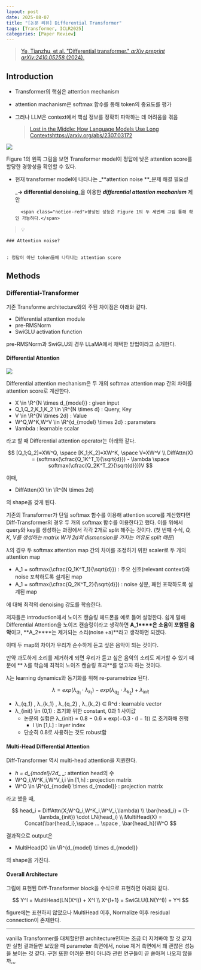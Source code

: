 ```yaml
---
layout: post
date: 2025-08-07
title: "[논문 리뷰] Differential Transformer"
tags: [Transformer, ICLR2025]
categories: [Paper Review]
---
```


> [Ye, Tianzhu, et al. "Differential transformer." ](https://arxiv.org/abs/2410.05258)[_arXiv preprint arXiv:2410.05258_](https://arxiv.org/abs/2410.05258)[ (2024).](https://arxiv.org/abs/2410.05258)



## Introduction

- Transformer의 핵심은 attention mechanism
- attention machanism은 softmax 함수를 통해 token의 중요도를 평가
- 그러나 LLM은 context에서 핵심 정보를 정확히 파악하는 데 어려움을 겪음

	> [Lost in the Middle: How Language Models Use Long Contextshttps://arxiv.org/abs/2307.03172](https://arxiv.org/abs/2307.03172)


![](https://prod-files-secure.s3.us-west-2.amazonaws.com/542b861c-36a8-4051-84e5-8804b6728dba/9083ea56-691a-4752-ae26-47f403431ac8/image.png?X-Amz-Algorithm=AWS4-HMAC-SHA256&X-Amz-Content-Sha256=UNSIGNED-PAYLOAD&X-Amz-Credential=ASIAZI2LB466SDY4DSGQ%2F20250824%2Fus-west-2%2Fs3%2Faws4_request&X-Amz-Date=20250824T034058Z&X-Amz-Expires=3600&X-Amz-Security-Token=IQoJb3JpZ2luX2VjEOH%2F%2F%2F%2F%2F%2F%2F%2F%2F%2FwEaCXVzLXdlc3QtMiJHMEUCIQDqCLbXVUTlz6K6a%2FMwbIgU8rit3iiXswTAPtqZfyBRiAIgWOL1wmoUuejH9JJq6tpaO7J9JKWFcRvHgHqK9e1i%2B2oq%2FwMIOhAAGgw2Mzc0MjMxODM4MDUiDFFdjlMfdq0KOtLVlSrcA8A8r%2FtWYVmsbwpiHn1Rl8eyfVYIq2ogPfxqOMcppCXYrdhbI1a1oGXv93Cv0hzE2xk3%2FVqs%2Bp3vSFSgiKBx%2BilEL%2FSWrLxtVynlY6E6rJHEJzfKXOAGH8S8v9HeNl8PiKcn7sv%2BoDKJLBz9tLe%2BU0iTZQ811QYNHn%2F2bRYgqk4z2dExh8owwjJs20imn8f65JYqh4MpUwoej8Mym%2FHwjBEFsFLQ8Q2a3qRjFRbZO0zQGbRfkVAlI7qNgPwPRllMub15nN0TPxKw4%2FI5z92h%2BAIJGKFwNg2RrCnJoKZ%2BNoh%2BmY0vA%2BFBe2rAfnzVcNFq3ySXwtBl0kohZt5wCyKhgjvKjK9%2B%2BFpitfjZrrcybTdIiLrMdc9dWMggwibemrp3kCc9IZe8BnRS7z4yw%2Fv6fmqZt2nIkgEL7TPtrw%2FHu%2FOd%2FnjXQr2Tvsm%2FAAKxCsZ91Ql%2BvYnoIdXJyNceFmsiDiMt7CTjk80xgiopM26iLetj6cSgmcg5had9RJ2VRCj5WkK24zDSVF4NinTJVCQg19Nfj9QQ2ZX6zQE9gfaVWnj%2BvAiKauD4h8rxrYNj5bkLgpN7S7HKygFQTiWVbqngn7%2BSi9KXB2jI7rnkHh6z3sKykXYMUmVHPrqTIZuVMILEqcUGOqUB9jjvaAlBCLRmUw7LzW3PkKFIaFPvEM6z%2B6d78V9HtPmdPWqE9pOjrDEvrFlwlLou9%2FuUkovVpcniqVVQfdoVhMyeRjr%2B6hfEjiBXtsoubWvTd4jU3NLqKe%2BCBvy6iqD%2B2mjpTGZt3Vi0HKh6npxZ4EVAtSLCKgLss8lfoJ0dTE4KL7JQJmxLABA5W1%2FBgvLPlsmWeKi62pKIg5Le1GEQCTIc8yB2&X-Amz-Signature=a44ae1bf632c76616cc1c938d18bcdc6148359bb68864fdd603b8031e49c0d33&X-Amz-SignedHeaders=host&x-amz-checksum-mode=ENABLED&x-id=GetObject)


Figure 1의 왼쪽 그림을 보면 Transformer model이 정답에 낮은 attention score를 할당한 경향성을 확인할 수 있다.

- 현재 transformer model에 나타나는 _**attention noise **_문제 해결 필요성

	_**→ differential denoising**_을 이용한 _**differential attention mechanism**_ 제안


		<span class="notion-red">향상된 성능은 Figure 1의 두 세번째 그림 통해 확인 가능하다.</span>


> 💡 


	### Attention noise?


	: 정답이 아닌 token들에 나타나는 attention score



## Methods



### Differential-Transformer


기존 Transforme architecture와의 주된 차이점은 아래와 같다.

- Differential attention module
- pre-RMSNorm
- SwiGLU activation function

pre-RMSNorm과 SwiGLU의 경우 LLaMA에서 채택한 방법이라고 소개한다.



#### Differential Attention


![](https://prod-files-secure.s3.us-west-2.amazonaws.com/542b861c-36a8-4051-84e5-8804b6728dba/116d70b2-1963-4810-9167-f4c7d8a06e8f/image.png?X-Amz-Algorithm=AWS4-HMAC-SHA256&X-Amz-Content-Sha256=UNSIGNED-PAYLOAD&X-Amz-Credential=ASIAZI2LB466SDY4DSGQ%2F20250824%2Fus-west-2%2Fs3%2Faws4_request&X-Amz-Date=20250824T034058Z&X-Amz-Expires=3600&X-Amz-Security-Token=IQoJb3JpZ2luX2VjEOH%2F%2F%2F%2F%2F%2F%2F%2F%2F%2FwEaCXVzLXdlc3QtMiJHMEUCIQDqCLbXVUTlz6K6a%2FMwbIgU8rit3iiXswTAPtqZfyBRiAIgWOL1wmoUuejH9JJq6tpaO7J9JKWFcRvHgHqK9e1i%2B2oq%2FwMIOhAAGgw2Mzc0MjMxODM4MDUiDFFdjlMfdq0KOtLVlSrcA8A8r%2FtWYVmsbwpiHn1Rl8eyfVYIq2ogPfxqOMcppCXYrdhbI1a1oGXv93Cv0hzE2xk3%2FVqs%2Bp3vSFSgiKBx%2BilEL%2FSWrLxtVynlY6E6rJHEJzfKXOAGH8S8v9HeNl8PiKcn7sv%2BoDKJLBz9tLe%2BU0iTZQ811QYNHn%2F2bRYgqk4z2dExh8owwjJs20imn8f65JYqh4MpUwoej8Mym%2FHwjBEFsFLQ8Q2a3qRjFRbZO0zQGbRfkVAlI7qNgPwPRllMub15nN0TPxKw4%2FI5z92h%2BAIJGKFwNg2RrCnJoKZ%2BNoh%2BmY0vA%2BFBe2rAfnzVcNFq3ySXwtBl0kohZt5wCyKhgjvKjK9%2B%2BFpitfjZrrcybTdIiLrMdc9dWMggwibemrp3kCc9IZe8BnRS7z4yw%2Fv6fmqZt2nIkgEL7TPtrw%2FHu%2FOd%2FnjXQr2Tvsm%2FAAKxCsZ91Ql%2BvYnoIdXJyNceFmsiDiMt7CTjk80xgiopM26iLetj6cSgmcg5had9RJ2VRCj5WkK24zDSVF4NinTJVCQg19Nfj9QQ2ZX6zQE9gfaVWnj%2BvAiKauD4h8rxrYNj5bkLgpN7S7HKygFQTiWVbqngn7%2BSi9KXB2jI7rnkHh6z3sKykXYMUmVHPrqTIZuVMILEqcUGOqUB9jjvaAlBCLRmUw7LzW3PkKFIaFPvEM6z%2B6d78V9HtPmdPWqE9pOjrDEvrFlwlLou9%2FuUkovVpcniqVVQfdoVhMyeRjr%2B6hfEjiBXtsoubWvTd4jU3NLqKe%2BCBvy6iqD%2B2mjpTGZt3Vi0HKh6npxZ4EVAtSLCKgLss8lfoJ0dTE4KL7JQJmxLABA5W1%2FBgvLPlsmWeKi62pKIg5Le1GEQCTIc8yB2&X-Amz-Signature=0cb540db06ee17f98fe070f9111f2b466c4e5a2dfb774c04ae92e4e1e2ffc267&X-Amz-SignedHeaders=host&x-amz-checksum-mode=ENABLED&x-id=GetObject)


Differential attention mechanism은 두 개의 softmax attention map 간의 차이를 attention score로 계산한다.

- X \in \R^{N \times d\_{model}} : given input
- Q\_1,Q\_2,K\_1,K\_2 \in \R^{N \times d} : Query, Key
- V \in \R^{N \times 2d} : Value
- W^Q,W^K,W^V \in \R^{d\_{model} \times 2d} : parameters
- \lambda : learnable scalar

라고 할 때 Differential attention operator는 아래와 같다.


$$
[Q_1;Q_2]=XW^Q, \space [K_1;K_2]=XW^K, \space V=XW^V \\
DiffAttn(X) = (softmax(\cfrac{Q_1K^T_1}{\sqrt{d}}) - \lambda \space softmax(\cfrac{Q_2K^T_2}{\sqrt{d}}))V
$$


이때,

- DiffAtten(X) \in \R^{N \times 2d}

의 shape을 갖게 된다.


기존의 Transformer가 단일 softmax 함수를 이용해 attention score를 계산했다면 Diff-Transformer의 경우 두 개의 softmax 함수를 이용한다고 했다. 이를 위해서 query와 key를 생성하는 과정에서 각각 2개로 split 해주는 것이다. <span class="notion-red">(첫 번째 수식, </span><span class="notion-red">_Q, K, V를 생성하는 matrix W가 2d의 dismension을 가지는 이유도 split 때문_</span><span class="notion-red">)</span>


 λ의 경우 두 softmax attention map 간의 차이를 조정하기 위한 scaler로 두 개의 attention map

- A\_1 = softmax(\cfrac{Q\_1K^T\_1}{\sqrt{d}}) : 주요 신호(relevant context)와 noise 포착하도록 설계된 map
- A\_1 = softmax(\cfrac{Q\_2K^T\_2}{\sqrt{d}}) : noise 성분, 패턴 포착하도록 설계된 map 

에 대해 최적의 denoising 강도를 학습한다.


저자들은 introduction에서 노이즈 캔슬링 헤드폰을 예로 들어 설명한다. 쉽게 말해 Differential Attention을 노이즈 캔슬링이라고 생각하면 **A\_1****은 소음이 포함된 음악**이고, **A\_2****는 제거되는 소리(noise +a)**라고 생각하면 되겠다. 


이때 두 map의 차이가 우리가 순수하게 듣고 싶은 음악이 되는 것이다. 


만약 과도하게 소리를 제거하게 되면 우리가 듣고 싶은 음악의 소리도 제거할 수 있기 때문에 ** λ를 학습해 최적의 노이즈 캔슬링 효과**를 얻고자 하는 것이다.


λ는 learning dynamics와 동기화를 위해 re-parametrize 된다.


$$
\lambda = exp(\lambda_{q_1} \cdot \lambda_{k_1}) - exp(\lambda_{q_2} \cdot \lambda_{k_2}) + \lambda_{init}
$$

- λ\_{q\_1} , λ\_{k\_1} , λ\_{q\_2} , λ\_{k\_2} ∈ R^d : learnable vector
- λ\_{init} \in (0,1) : 초기화 위한 constant, 0과 1 사이값
	- 논문의 실험은 λ\_{init} = 0.8 − 0.6 × exp(−0.3 · (l − 1)) 로 초기화해 진행
		- l \in [1,L] : layer index
	- 단순히 0.8로 사용하는 것도 robust함


#### **Multi-Head Differential Attention**


Diff-Transformer 역시 multi-head attention을 지원한다.

- _h = d\_{model}/2d__ _: attention head의 수
- W^Q\_i,W^K\_i,W^V\_i,i \in [1,h] : projection matrix
- W^O \in \R^{d\_{model} \times d\_{model}} : projection matrix

라고 했을 때,


$$
head_i = DiffAttn(X;W^Q_i,W^K_i,W^V_i,\lambda) \\
\bar{head_i} = (1-\lambda_{init}) \cdot LN(head_i) \\
MultiHead(X) = Concat(\bar{head_i},\space ... \space , \bar{head_h})W^O
$$


결과적으로 output은

- MultiHead(X) \in \R^{d\_{model} \times d\_{model}}

의 shape을 가진다.



#### Overall Architecture


그림에 표현된 Diff-Transformer block을 수식으로 표현하면 아래와 같다.


$$
Y^l = MultiHead(LN(X^l)) + X^l \\
X^{l+1} = SwiGLU(LN(Y^l)) + Y^l
$$


figure에는 표현하지 않았으나 MultiHead 이후, Normalize 이후 residual connection이 존재한다.


---


vanilla Transformer를 대체할만한 architecture인지는 조금 더 지켜봐야 할 것 같지만 실험 결과들만 보았을 때 parameter 측면에서, noise 제거 측면에서 꽤 괜찮은 성능을 보이는 것 같다. 구현 또한 어려운 편이 아니라 관련 연구들이 곧 쏟아져 나오지 않을까,,,

